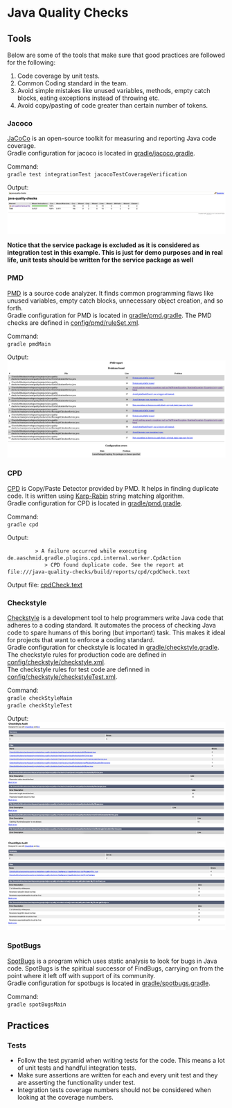 # Java Quality Checks

## Tools
Below are some of the tools that make sure that good practices are followed for the following:
1. Code coverage by unit tests.
2. Common Coding standard in the team.
3. Avoid simple mistakes like unused variables, methods, empty catch blocks, eating exceptions instead of throwing etc.
4. Avoid copy/pasting of code greater than certain number of tokens.

### Jacoco
[JaCoCo](https://www.jacoco.org/jacoco/trunk/index.html) is an open-source toolkit for measuring and reporting Java code coverage.  
Gradle configuration for jacoco is located in [gradle/jacoco.gradle](gradle/jacoco.gradle).

Command:  
`gradle test integrationTest jacocoTestCoverageVerification`

Output:
![Coverage report](results/unitTestCoverage.png)

**Notice that the service package is excluded as it is considered as integration test in this example. This is just for demo purposes and in real life, unit tests should be written for the service package as well**

### PMD
[PMD](https://pmd.github.io/) is a source code analyzer. It finds common programming flaws like unused variables, empty catch blocks, unnecessary object creation, and so forth.  
Gradle configuration for PMD is located in [gradle/pmd.gradle](gradle/pmd.gradle).
The PMD checks are defined in [config/pmd/ruleSet.xml](config/pmd/ruleSet.xml).

Command:  
`gradle pmdMain`

Output:
![PMD Report](results/pmdReport.png)

### CPD
[CPD](https://pmd.sourceforge.io/pmd-4.2.5/cpd.html) is Copy/Paste Detector provided by PMD. It helps in finding duplicate code. 
It is written using [Karp-Rabin](https://xlinux.nist.gov/dads/HTML/karpRabin.html) string matching algorithm.  
Gradle configuration for CPD is located in [gradle/pmd.gradle](gradle/pmd.gradle).  

Command:   
`gradle cpd`

Output: 
```Execution failed for task ':cpdCheck'.
         > A failure occurred while executing de.aaschmid.gradle.plugins.cpd.internal.worker.CpdAction
            > CPD found duplicate code. See the report at file:///java-quality-checks/build/reports/cpd/cpdCheck.text
``` 
Output file: [cpdCheck.text](results/cpdCheck.text)

### Checkstyle
[Checkstyle](https://checkstyle.sourceforge.io/) is a development tool to help programmers write Java code that adheres to a coding standard. It automates the process of checking Java code to spare humans of this boring (but important) task. This makes it ideal for projects that want to enforce a coding standard.    
Gradle configuration for checkstyle is located in [gradle/checkstyle.gradle](gradle/checkstyle.gradle).  
The checkstyle rules for production code are defined in [config/checkstyle/checkstyle.xml](config/checkstyle/checkstyle.xml).  
The checkstyle rules for test code are definned in [config/checkstyle/checkstyleTest.xml](config/checkstyle/checkstyleTest.xml).

Command:  
`gradle checkStyleMain`  
`gradle checkStyleTest`

Output:
![Checkstyle main](results/checkstyleMain.png)


![Checkstyle test](results/checkstyleTest.png)
  
### SpotBugs
[SpotBugs](https://spotbugs.github.io/) is a program which uses static analysis to look for bugs in Java code. SpotBugs is the spiritual successor of FindBugs, carrying on from the point where it left off with support of its community.  
Gradle configuration for spotbugs is located in [gradle/spotbugs.gradle](gradle/spotbugs.gradle).

Command:  
`gradle spotBugsMain`  


## Practices

### Tests
* Follow the test pyramid when writing tests for the code. This means a lot of unit tests and handful integration tests.
* Make sure assertions are written for each and every unit test and they are asserting the functionality under test.
* Integration tests coverage numbers should not be considered when looking at the coverage numbers.
